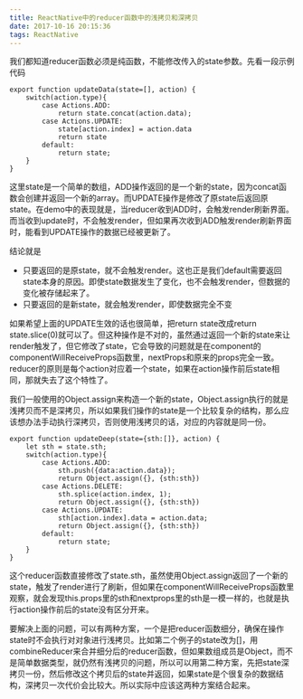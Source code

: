 ```yaml
---
title: ReactNative中的reducer函数中的浅拷贝和深拷贝
date: 2017-10-16 20:15:36
tags: ReactNative
---
```


我们都知道reducer函数必须是纯函数，不能修改传入的state参数。先看一段示例代码

	export function updateData(state=[], action) {
    	switch(action.type){
        	case Actions.ADD:
            	return state.concat(action.data);
        	case Actions.UPDATE:
            	state[action.index] = action.data
				return state
        	default:
            	return state;
    	}
	}

这里state是一个简单的数组，ADD操作返回的是一个新的state，因为concat函数会创建并返回一个新的array。而UPDATE操作是修改了原state后返回原state。在demo中的表现就是，当reducer收到ADD时，会触发render刷新界面。而当收到update时，不会触发render，但如果再次收到ADD触发render刷新界面时，能看到UPDATE操作的数据已经被更新了。

结论就是

- 只要返回的是原state，就不会触发render。这也正是我们default需要返回state本身的原因。即使state数据发生了变化，也不会触发render，但数据的变化被存储起来了。
- 只要返回的是新state，就会触发render，即使数据完全不变

如果希望上面的UPDATE生效的话也很简单，把return state改成return state.slice(0)就可以了。但这种操作是不对的，虽然通过返回一个新的state来让render触发了，但它修改了state，它会导致的问题就是在component的componentWillReceiveProps函数里，nextProps和原来的props完全一致。reducer的原则是每个action对应着一个state，如果在action操作前后state相同，那就失去了这个特性了。

我们一般使用的Object.assign来构造一个新的state，Object.assign执行的就是浅拷贝而不是深拷贝，所以如果我们操作的state是一个比较复杂的结构，那么应该想办法手动执行深拷贝，否则使用浅拷贝的话，对应的内容就是同一份。

	export function updateDeep(state={sth:[]}, action) {
    	let sth = state.sth;
    	switch(action.type){
        	case Actions.ADD:
            	sth.push({data:action.data});
            	return Object.assign({}, {sth:sth})
        	case Actions.DELETE:
            	sth.splice(action.index, 1);
            	return Object.assign({}, {sth:sth})
        	case Actions.UPDATE:
            	sth[action.index].data = action.data;
            	return Object.assign({}, {sth:sth})
        	default:
            	return state;
    	}
	}

这个reducer函数直接修改了state.sth，虽然使用Object.assign返回了一个新的state，触发了render进行了刷新，但如果在componentWillReceiveProps函数里观察，就会发现this.props里的sth和nextprops里的sth是一模一样的，也就是执行action操作前后的state没有区分开来。

要解决上面的问题，可以有两种方案，一个是把reducer函数细分，确保在操作state时不会执行对对象进行浅拷贝。比如第二个例子的state改为[]，用combineReducer来合并细分后的reducer函数，但如果数组成员是Object，而不是简单数据类型，就仍然有浅拷贝的问题，所以可以用第二种方案，先把state深拷贝一份，然后修改这个拷贝后的state并返回，如果state是个很复杂的数据结构，深拷贝一次代价会比较大。所以实际中应该这两种方案结合起来。